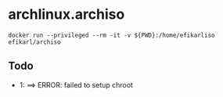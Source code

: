 # archlinux.archiso

```shell
docker run --privileged --rm -it -v ${PWD}:/home/efikarliso efikarl/archiso
```

## Todo

- 1: ==> ERROR: failed to setup chroot

